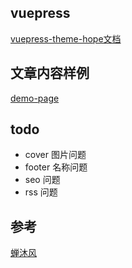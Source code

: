## vuepress

[vuepress-theme-hope文档](https://theme-hope.vuejs.press/zh/guide/)

## 文章内容样例
[demo-page](demo/page.md)

## todo
* cover 图片问题
* footer 名称问题
* seo 问题
* rss 问题

## 参考
[蝉沐风](https://github.com/chanmufeng/chanmufeng.github.io)